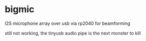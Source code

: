 # bigmic
I2S microphone array over usb via rp2040 for beamforming

still not working, the tinyusb audio pipe is the next monster to kill